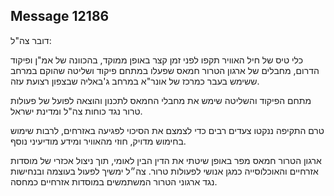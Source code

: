 ## Message 12186

דובר צה"ל:

כלי טיס של חיל האוויר תקפו לפני זמן קצר באופן ממוקד, בהכוונה של אמ"ן ופיקוד הדרום, מחבלים של ארגון הטרור חמאס שפעלו במתחם פיקוד ושליטה שהוקם במרחב ששימש בעבר כמרכז של אונר"א במרחב ג'באליה שבצפון רצועת עזה.

מתחם הפיקוד והשליטה שימש את מחבלי החמאס לתכנון והוצאה לפועל של פעולות טרור נגד כוחות צה"ל ומדינת ישראל. 

טרם התקיפה ננקטו צעדים רבים כדי לצמצם את הסיכוי לפגיעה באזרחים, לרבות שימוש בחימוש מדויק, חוזי מהאוויר ומידע מודיעיני נוסף.

ארגון הטרור חמאס מפר באופן שיטתי את הדין הבין לאומי, תוך ניצול אכזרי של מוסדות אזרחיים והאוכלוסייה כמגן אנושי לפעולות טרור. צה״ל ימשיך לפעול בעוצמה ובנחישות נגד ארגוני הטרור המשתמשים במוסדות אזרחיים כמחסה.

